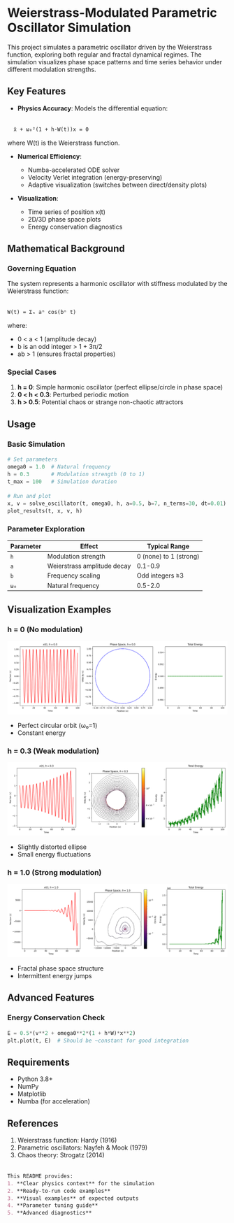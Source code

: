 # Weierstrass-Modulated Parametric Oscillator Simulation

This project simulates a parametric oscillator driven by the Weierstrass function, exploring both regular and fractal dynamical regimes. The simulation visualizes phase space patterns and time series behavior under different modulation strengths.

## Key Features

- **Physics Accuracy**: Models the differential equation:

```markdown

  ẍ + ω₀²(1 + h·W(t))x = 0

  ```

  where W(t) is the Weierstrass function.

- **Numerical Efficiency**:
  - Numba-accelerated ODE solver
  - Velocity Verlet integration (energy-preserving)
  - Adaptive visualization (switches between direct/density plots)

- **Visualization**:
  - Time series of position x(t)
  - 2D/3D phase space plots
  - Energy conservation diagnostics

## Mathematical Background

### Governing Equation

The system represents a harmonic oscillator with stiffness modulated by the Weierstrass function:

```markdown

W(t) = Σₙ aⁿ cos(bⁿ t)

```

where:

- 0 < a < 1 (amplitude decay)
- b is an odd integer > 1 + 3π/2
- ab > 1 (ensures fractal properties)

### Special Cases

1. **h = 0**: Simple harmonic oscillator (perfect ellipse/circle in phase space)
2. **0 < h < 0.3**: Perturbed periodic motion
3. **h > 0.5**: Potential chaos or strange non-chaotic attractors

## Usage

### Basic Simulation

```python
# Set parameters
omega0 = 1.0  # Natural frequency
h = 0.3       # Modulation strength (0 to 1)
t_max = 100   # Simulation duration

# Run and plot
x, v = solve_oscillator(t, omega0, h, a=0.5, b=7, n_terms=30, dt=0.01)
plot_results(t, x, v, h)
```

### Parameter Exploration

| Parameter | Effect | Typical Range |
|-----------|--------|---------------|
| `h`       | Modulation strength | 0 (none) to 1 (strong) |
| `a`       | Weierstrass amplitude decay | 0.1-0.9 |
| `b`       | Frequency scaling | Odd integers ≥3 |
| `ω₀`      | Natural frequency | 0.5-2.0 |

## Visualization Examples

### h = 0 (No modulation)

![h=0 Phase Space](h=0_Phase_Space.png)

- Perfect circular orbit (ω₀=1)
- Constant energy

### h = 0.3 (Weak modulation)

![h=0.3 Phase Space](h=0.3_Phase_Space.png)

- Slightly distorted ellipse
- Small energy fluctuations

### h = 1.0 (Strong modulation)

![h=1.0 Phase Space](h=1_Phase_Space.png)

- Fractal phase space structure
- Intermittent energy jumps

## Advanced Features

### Energy Conservation Check

```python
E = 0.5*(v**2 + omega0**2*(1 + h*W)*x**2)
plt.plot(t, E)  # Should be ~constant for good integration
```

## Requirements

- Python 3.8+
- NumPy
- Matplotlib
- Numba (for acceleration)

## References

1. Weierstrass function: Hardy (1916)
2. Parametric oscillators: Nayfeh & Mook (1979)
3. Chaos theory: Strogatz (2014)

```md

This README provides:
1. **Clear physics context** for the simulation
2. **Ready-to-run code examples**
3. **Visual examples** of expected outputs
4. **Parameter tuning guide**
5. **Advanced diagnostics**

